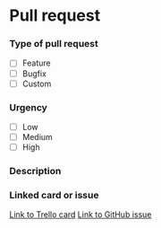 # Pull request
### Type of pull request
<!-- place an x and remove the space between the [] -->
<!-- also please add the corresponding label on the right -->
* [ ] Feature
* [ ] Bugfix
* [ ] Custom

### Urgency
* [ ] Low
* [ ] Medium
* [ ] High

### Description
<!-- type the description below -->

### Linked card or issue
<!-- place the link between the () and remove the unused link -->
[Link to Trello card]()
[Link to GitHub issue]()
